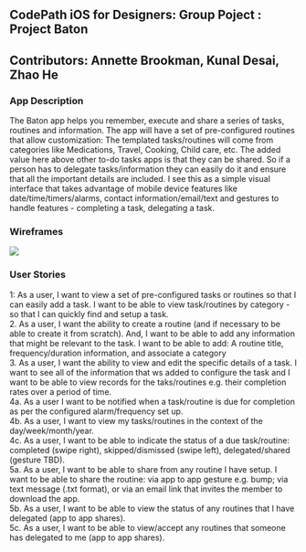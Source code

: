 ## CodePath iOS for Designers: Group Poject : Project Baton
## Contributors: Annette Brookman, Kunal Desai, Zhao He

### App Description
The Baton app helps you remember, execute and share a series of tasks, routines and information. The app will have a set of pre-configured routines that allow customization: The templated tasks/routines will come from categories like Medications, Travel, Cooking, Child care, etc. The added value here above other to-do tasks apps is that they can be shared. So if a person has to delegate tasks/information they can easily do it and ensure that all the important details are included. I see this as a simple visual interface that takes advantage of mobile device features like date/time/timers/alarms, contact information/email/text and gestures to handle features - completing a task, delegating a task. 

### Wireframes
<img src='Project_Baton_UC_Sketches_v2.png'>

### User Stories
1: As a user, I want to view a set of pre-configured tasks or routines so that I can easily add a task. I want to be able to view task/routines by category - so that I can quickly find and setup a task.
<br> 2. As a user, I want the ability to create a routine (and if necessary to be able to create it from scratch). And, I want to be able to add any information that might be relevant to the task. I want to be able to add: A routine title, frequency/duration information, and associate a category
<br> 3. As a user, I want the ability to view and edit the specific details of a task. I want to see all of the information that ws added to configure the task and I want to be able to view records for the taks/routines e.g. their completion rates over a period of time.
<br> 4a. As a user I want to be notified when a task/routine is due for completion as per the configured alarm/frequency set up.
<br> 4b. As a user, I want to view my tasks/routines in the context of the day/week/month/year.
<br> 4c. As a user, I want to be able to indicate the status of a due task/routine: completed (swipe right), skipped/dismissed (swipe left), delegated/shared (gesture TBD).
<br> 5a. As a user, I want to be able to share from any routine I have setup. I want to be able to share the routine: via app to app gesture e.g. bump; via text message (.txt format), or via an email link that invites the member to download the app.
<br> 5b. As a user, I want to be able to view the status of any routines that I have delegated (app to app shares).
<br> 5c. As a user, I want to be able to view/accept any routines that someone has delegated to me (app to app shares).

 
